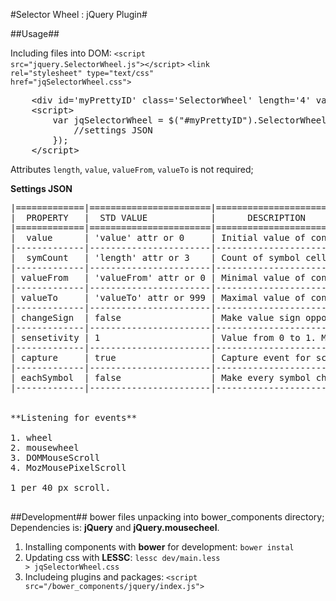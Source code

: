 #Selector Wheel : jQuery Plugin#

##Usage##

Including files into DOM:
	<code>&lt;script src="jquery.SelectorWheel.js"&gt;&lt;/script&gt;</code>
	<code>&lt;link rel="stylesheet" type="text/css" href="jqSelectorWheel.css"&gt;</code>

<pre>
	&lt;div id='myPrettyID' class='SelectorWheel' length='4' valueTo='8888' valueFrom='0' value="666&gt;&lt;/div&gt;
	&lt;script&gt; 
		var jqSelectorWheel = $("#myPrettyID").SelectorWheel({
			//settings JSON
		});
	&lt;/script&gt;	
</pre>

Attributes <code>length</code>, <code>value</code>, <code>valueFrom</code>, <code>valueTo</code>  is not required;

**Settings JSON**
<pre>
|=============|=======================|==========================================|
|  PROPERTY   |  STD VALUE            |      DESCRIPTION                         |
|=============|=======================|==========================================| 
|  value      | 'value' attr or 0     | Initial value of controller              |
|-------------|-----------------------|------------------------------------------|
|  symCount   | 'length' attr or 3    | Count of symbol cells                    |
|-------------|-----------------------|------------------------------------------|
| valueFrom   | 'valueFrom' attr or 0 | Minimal value of controller              |
|-------------|-----------------------|------------------------------------------|
| valueTo     | 'valueTo' attr or 999 | Maximal value of controller              |
|-------------|-----------------------|------------------------------------------|
| changeSign  | false                 | Make value sign opposite by click or not |
|-------------|-----------------------|------------------------------------------|
| sensetivity | 1                     | Value from 0 to 1. Multiplied by scroll  |
|-------------|-----------------------|------------------------------------------|
| capture     | true                  | Capture event for scroll window          |
|-------------|-----------------------|------------------------------------------|
| eachSymbol  | false                 | Make every symbol change independently   |
|-------------|-----------------------|------------------------------------------|


**Listening for events**

1. wheel
2. mousewheel
3. DOMMouseScroll
4. MozMousePixelScroll

1 per 40 px scroll.

</pre>

##Development##
bower files unpacking into bower_components directory; Dependencies is: **jQuery** and **jQuery.mousecheel**.

1. Installing components with **bower** for development: <code>bower instal</code> <br>
2. Updating css with **LESSC**: <code>lessc dev/main.less &gt; jqSelectorWheel.css</code><br>
3. Includeing plugins and packages: <code>&lt;script src="/bower_components/jquery/index.js"&gt;</script></code><br>
